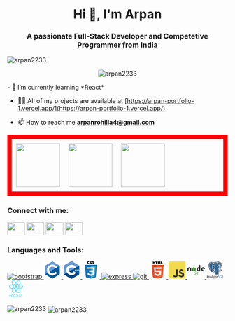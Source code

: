 <!--
**arpan2233/arpan2233** is a ✨ _special_ ✨ repository because its `README.md` (this file) appears on your GitHub profile.

Here are some ideas to get you started:

- 🔭 I’m currently working on ...
- 🌱 I’m currently learning ...
- 👯 I’m looking to collaborate on ...
- 🤔 I’m looking for help with ...
- 💬 Ask me about ...
- 📫 How to reach me: ...
- 😄 Pronouns: ...
- ⚡ Fun fact: ...
-->
      
<h1 align="center">Hi 👋, I'm Arpan</h1>
<h3 align="center">A passionate Full-Stack Developer and Competetive Programmer from India</h3>

<p align="left"> <img src="https://komarev.com/ghpvc/?username=arpan2233&label=Profile%20views&color=0e75b6&style=flat" alt="arpan2233" /> </p>
<!-- <p ><img height="100" width="100" src="https://images.pexels.com/photos/1103970/pexels-photo-1103970.jpeg?auto=compress&cs=tinysrgb&w=600"/></p> -->
<p align="center"> <img src="https://github-profile-trophy.vercel.app/?username=arpan2233" alt="arpan2233" /> </p>
- 🌱 I’m currently learning *React*

- 👨‍💻 All of my projects are available at [https://arpan-portfolio-1.vercel.app/](https://arpan-portfolio-1.vercel.app/)

- 📫 How to reach me **arpanrohilla4@gmail.com**

<div style="display: flex;  border: 10px solid red; align:"center">
    <img style="width: 100px;  height:100px; margin: 10px;" src="https://assets.leetcode.com/static_assets/marketing/2024-50-lg.png"/>
    <img style="width: 100px;  height:100px; margin: 10px;" src="https://assets.leetcode.com/static_assets/marketing/2024-100-lg.png">
    <img style="width: 100px;  height:100px; margin: 10px;" src="https://leetcode.com/static/images/badges/dcc-2024-3.png">
</div>
<h3 align="left">Connect with me:</h3>
<p align="left">
<a href="https://www.instagram.com/arpanr70/"><img align="center"  src="https://uxwing.com/wp-content/themes/uxwing/download/brands-and-social-media/ig-instagram-icon.svg" height="30" width="40" /></a>
      <a href="https://www.linkedin.com/in/arpan-rohilla-65991b256"><img align="center" src="https://uxwing.com/wp-content/themes/uxwing/download/brands-and-social-media/linkedin-app-icon.svg"height="30" width="40"  /></a>
      <a href="https://x.com/ARPAN__R"><img align="center" src="https://uxwing.com/wp-content/themes/uxwing/download/brands-and-social-media/x-social-media-logo-icon.svg" height="30" width="40" /></a>
      <a href="https://github.com/arpan2233"><img align="center" src="https://img.icons8.com/?size=50&id=12599&format=png" height="30" width="40"  /></a>
</p>

<h3 align="left" >Languages and Tools:</h3>
<p align="left" > 
      <a href="https://getbootstrap.com" target="_blank" rel="noreferrer"> <img src="https://uxwing.com/wp-content/themes/uxwing/download/brands-and-social-media/bootstrap-5-logo-icon.svg" alt="bootstrap" width="40" height="40"/> </a> 
      <a href="https://www.cprogramming.com/" target="_blank" rel="noreferrer"> <img src="https://raw.githubusercontent.com/devicons/devicon/master/icons/c/c-original.svg" alt="c" width="40" height="40"/> </a> 
      <a href="https://www.w3schools.com/cpp/" target="_blank" rel="noreferrer"> <img src="https://raw.githubusercontent.com/devicons/devicon/master/icons/cplusplus/cplusplus-original.svg" alt="cplusplus" width="40" height="40"/> 
      </a> <a href="https://www.w3schools.com/css/" target="_blank" rel="noreferrer"> <img src="https://raw.githubusercontent.com/devicons/devicon/master/icons/css3/css3-original-wordmark.svg" alt="css3" width="40" height="40"/> </a> 
      <a href="https://expressjs.com" target="_blank" rel="noreferrer"> <img src="https://img.icons8.com/?size=64&id=2ZOaTclOqD4q&format=png" alt="express" width="40" height="40"/> </a> 
      <a href="https://git-scm.com/" target="_blank" rel="noreferrer"> <img src="https://img.icons8.com/?size=48&id=20906&format=png" alt="git" width="40" height="40"/> </a> 
      <a href="https://www.w3.org/html/" target="_blank" rel="noreferrer"> <img src="https://raw.githubusercontent.com/devicons/devicon/master/icons/html5/html5-original-wordmark.svg" alt="html5" width="40" height="40"/> </a> <a href="https://developer.mozilla.org/en-US/docs/Web/JavaScript" target="_blank" rel="noreferrer"> <img src="https://raw.githubusercontent.com/devicons/devicon/master/icons/javascript/javascript-original.svg" alt="javascript" width="40" height="40"/> </a> <a href="https://nodejs.org" target="_blank" rel="noreferrer"> <img src="https://raw.githubusercontent.com/devicons/devicon/master/icons/nodejs/nodejs-original-wordmark.svg" alt="nodejs" width="40" height="40"/> </a> <a href="https://www.postgresql.org" target="_blank" rel="noreferrer"> <img src="https://raw.githubusercontent.com/devicons/devicon/master/icons/postgresql/postgresql-original-wordmark.svg" alt="postgresql" width="40" height="40"/> </a> <a href="https://reactjs.org/" target="_blank" rel="noreferrer"> <img src="https://raw.githubusercontent.com/devicons/devicon/master/icons/react/react-original-wordmark.svg" alt="react" width="40" height="40"/> </a> </p>

<p><img align="left" src="https://github-readme-stats.vercel.app/api/top-langs?username=arpan2233&show_icons=true&locale=en&layout=compact" alt="arpan2233" /></p>

<p>&nbsp;<img align="center" src="https://github-readme-stats.vercel.app/api?username=arpan2233&show_icons=true&locale=en" alt="arpan2233" /></p>






